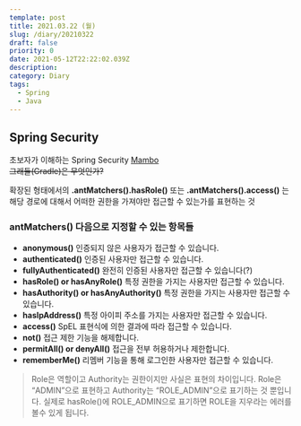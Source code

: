 ```yaml
---
template: post
title: 2021.03.22 (월)
slug: /diary/20210322
draft: false
priority: 0
date: 2021-05-12T22:22:02.039Z
description:
category: Diary
tags:
  - Spring
  - Java
---
```


## Spring Security

초보자가 이해하는 Spring Security [Mambo](https://okky.kr/article/382738)  
~~그래들(Gradle)은 무엇인가?~~

확장된 형태에서의 **.antMatchers().hasRole()** 또는 **.antMatchers().access()** 는 해당 경로에 대해서 어떠한 권한을 가져야만 접근할 수 있는가를 표현하는 것

### antMatchers() 다음으로 지정할 수 있는 항목들

- **anonymous()**
  인증되지 않은 사용자가 접근할 수 있습니다.
- **authenticated()**
  인증된 사용자만 접근할 수 있습니다.
- **fullyAuthenticated()**
  완전히 인증된 사용자만 접근할 수 있습니다(?)
- **hasRole() or hasAnyRole()**
  특정 권한을 가지는 사용자만 접근할 수 있습니다.
- **hasAuthority() or hasAnyAuthority()**
  특정 권한을 가지는 사용자만 접근할 수 있습니다.
- **hasIpAddress()**
  특정 아이피 주소를 가지는 사용자만 접근할 수 있습니다.
- **access()**
  SpEL 표현식에 의한 결과에 따라 접근할 수 있습니다.
- **not()** 접근 제한 기능을 해제합니다.
- **permitAll() or denyAll()**
  접근을 전부 허용하거나 제한합니다.
- **rememberMe()**
  리멤버 기능을 통해 로그인한 사용자만 접근할 수 있습니다.

> Role은 역할이고 Authority는 권한이지만 사실은 표현의 차이입니다. Role은 “ADMIN”으로 표현하고 Authority는 “ROLE_ADMIN”으로 표기하는 것 뿐입니다. 실제로 hasRole()에 ROLE_ADMIN으로 표기하면 ROLE을 지우라는 에러를 볼수 있게 됩니다.
